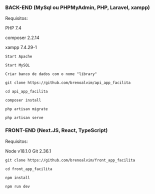 ### BACK-END (MySql ou PHPMyAdmin, PHP, Laravel, xampp)

Requisitos:

PHP 7.4

composer 2.2.14

xampp 7.4.29-1

~~~
Start Apache
~~~

~~~
Start MySQL
~~~

~~~
Criar banco de dados com o nome "library"
~~~

~~~
git clone https://github.com/brenoalvim/api_app_facilita
~~~

~~~
cd api_app_facilita
~~~

~~~
composer install 
~~~

~~~
php artisan migrate
~~~

~~~
php artisan serve
~~~

### FRONT-END (Next.JS, React, TypeScript)

Requisitos:

Node v18.1.0
Git 2.36.1

~~~
git clone https://github.com/brenoalvim/front_app_facilita
~~~

~~~
cd front_app_facilita
~~~

~~~
npm install 
~~~

~~~
npm run dev
~~~

